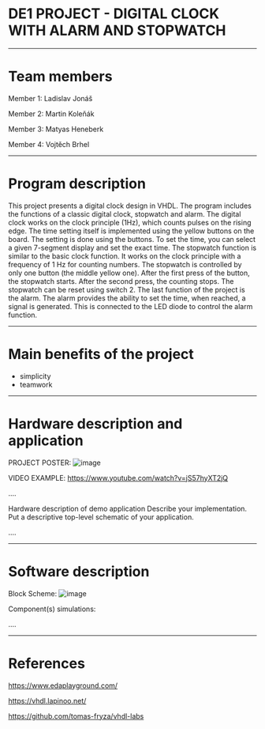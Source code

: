 # DE1 PROJECT - DIGITAL CLOCK WITH ALARM AND STOPWATCH
________________________________________________
# Team members

Member 1: Ladislav Jonáš

Member 2: Martin Koleňák

Member 3: Matyas Heneberk

Member 4: Vojtěch Brhel
________________________________________________

# Program description

This project presents a digital clock design in VHDL. The program includes the functions of a classic digital clock, stopwatch and alarm. 
  The digital clock works on the clock principle (1Hz), which counts pulses on the rising edge. The time setting itself is implemented using the yellow buttons on the board. The setting is done using the buttons. To set the time, you can select a given 7-segment display and set the exact time.
  The stopwatch function is similar to the basic clock function. It works on the clock principle with a frequency of 1 Hz for counting numbers. The stopwatch is controlled by only one button (the middle yellow one). After the first press of the button, the stopwatch starts. After the second press, the counting stops. The stopwatch can be reset using switch 2.
  The last function of the project is the alarm. The alarm provides the ability to set the time, when reached, a signal is generated. This is connected to the LED diode to control the alarm function.
  
________________________________________________

# Main benefits of the project

- simplicity
- teamwork

________________________________________________


# Hardware description and application


PROJECT POSTER:
![image](https://github.com/user-attachments/assets/401f521a-6167-409a-97fc-6b2983f5d2f4)


VIDEO EXAMPLE:
https://www.youtube.com/watch?v=jS57hyXT2jQ

....

Hardware description of demo application
Describe your implementation. Put a descriptive top-level schematic of your application.

....

________________________________________________

# Software description

Block Scheme:
![image](https://github.com/user-attachments/assets/eb087970-55d7-4c71-9f35-b385362d16a3)

Component(s) simulations:

....
________________________________________________

# References


https://www.edaplayground.com/

https://vhdl.lapinoo.net/

https://github.com/tomas-fryza/vhdl-labs









